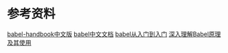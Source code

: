 

# 参考资料
[babel-handbook中文版](https://github.com/jamiebuilds/babel-handbook/tree/master/translations/zh-Hans)
[babel中文文档](https://babel.docschina.org/docs/en/)
[babel从入门到入门](https://www.cnblogs.com/lsgxeva/p/7758184.html)
[深入理解Babel原理及其使用](https://www.jianshu.com/p/e9b94b2d52e2)
